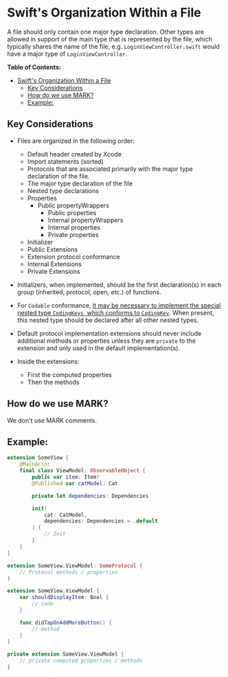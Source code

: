 # Swift's Organization Within a File

A file should only contain one major type declaration. Other types are allowed in support of the main type that is represented by the file, which typically shares the name of the file, e.g. `LoginViewController.swift` would have a major type of `LoginViewController`.

**Table of Contents:**
- [Swift's Organization Within a File](#swifts-organization-within-a-file)
  - [Key Considerations](#key-considerations)
  - [How do we use MARK?](#how-do-we-use-mark)
  - [Example:](#example)

## Key Considerations
* Files are organized in the following order:
	* Default header created by Xcode
	* Import statements (sorted)
	* Protocols that are associated primarily with the major type declaration of the file.
	* The major type declaration of the file
	* Nested type declarations
	* Properties
      * Public propertyWrappers
	    * Public properties
	    * Internal propertyWrappers
        * Internal properties
	    * Private properties
    * Initializer
    * Public Extensions
    * Extension protocol conformance
    * Internal Extensions
    * Private Extensions
	
* Initializers, when implemented, should be the first declaration(s) in each group (inherited, protocol, open, etc.) of functions.
* For `Codable` conformance, [it may be necessary to implement the special nested type `CodingKeys`, which conforms to `CodingKey`](https://developer.apple.com/documentation/foundation/archives_and_serialization/encoding_and_decoding_custom_types). When present, this nested type should be declared after all other nested types.
* Default protocol implementation extensions should never include additional methods or properties unless they are `private` to the extension and only used in the default implementation(s).
* Inside the extensions:
  * First the computed properties
  * Then the methods

## How do we use MARK?
We don't use MARK comments.

## Example:

```swift
extension SomeView {
    @MainActor
    final class ViewModel: ObservableObject {
        public var item: Item?
        @Published var catModel: Cat

        private let dependencies: Dependencies

        init(
            cat: CatModel,
            dependencies: Dependencies = .default
        ) {
            // Init
        }
    }
}

extension SomeView.ViewModel: SomeProtocol {
    // Protocol methods / properties
}

extension SomeView.ViewModel {
    var shouldDisplayItem: Bool {
        // code
    }

    func didTapOnAddMoreButton() {
        // method
    }
}

private extension SomeView.ViewModel {
    // private computed properties / methods
}
```